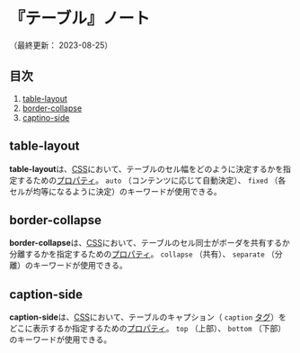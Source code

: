 # 『テーブル』ノート

（最終更新： 2023-08-25）


## 目次

1. [table-layout](#table-layout)
1. [border-collapse](#border-collapse)
1. [captino-side](#caption-side)


## table-layout

**table-layout**は、[CSS](./css.md#css)において、テーブルのセル幅をどのように決定するかを指定するための[プロパティ](./css.md#プロパティ)。 `auto` （コンテンツに応じて自動決定）、 `fixed` （各セルが均等になるように決定）のキーワードが使用できる。


## border-collapse

**border-collapse**は、[CSS](./css.md#css)において、テーブルのセル同士がボーダを共有するか分離するかを指定するための[プロパティ](./css.md#プロパティ)。 `collapse` （共有）、 `separate` （分離）のキーワードが使用できる。


## caption-side

**caption-side**は、[CSS](./css.md#css)において、テーブルのキャプション（ `caption` [タグ](../../../html/_/chapters/html.md#タグ)）をどこに表示するか指定するための[プロパティ](./css.md#プロパティ)。 `top` （上部）、 `bottom` （下部）のキーワードが使用できる。
